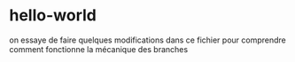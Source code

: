 # hello-world

on essaye de faire quelques modifications
dans ce fichier pour comprendre comment
fonctionne la mécanique des branches
